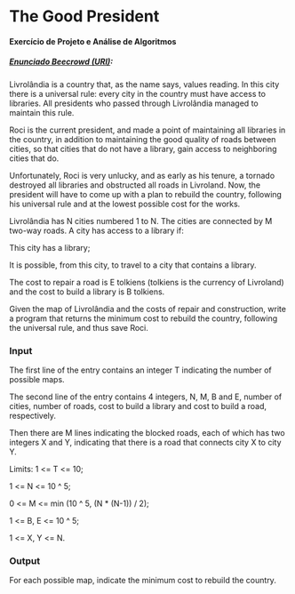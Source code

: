 # The Good President
#### Exercício de Projeto e Análise de Algoritmos

##### [Enunciado Beecrowd (URI)](https://www.beecrowd.com.br/judge/en/problems/view/3158):

Livrolândia is a country that, as the name says, values reading. In this city there is a universal rule: every city in the country must have access to libraries. All presidents who passed through Livrolândia managed to maintain this rule.

Roci is the current president, and made a point of maintaining all libraries in the country, in addition to maintaining the good quality of roads between cities, so that cities that do not have a library, gain access to neighboring cities that do.

Unfortunately, Roci is very unlucky, and as early as his tenure, a tornado destroyed all libraries and obstructed all roads in Livroland. Now, the president will have to come up with a plan to rebuild the country, following his universal rule and at the lowest possible cost for the works.

Livrolândia has N cities numbered 1 to N. The cities are connected by M two-way roads. A city has access to a library if:

This city has a library;

It is possible, from this city, to travel to a city that contains a library.

The cost to repair a road is E tolkiens (tolkiens is the currency of Livroland) and the cost to build a library is B tolkiens.

Given the map of Livrolândia and the costs of repair and construction, write a program that returns the minimum cost to rebuild the country, following the universal rule, and thus save Roci.

### Input

The first line of the entry contains an integer T indicating the number of possible maps.

The second line of the entry contains 4 integers, N, M, B and E, number of cities, number of roads, cost to build a library and cost to build a road, respectively.

Then there are M lines indicating the blocked roads, each of which has two integers X and Y, indicating that there is a road that connects city X to city Y.

Limits: 1 <= T <= 10;

1 <= N <= 10 ^ 5;

0 <= M <= min (10 ^ 5, (N * (N-1)) / 2);

1 <= B, E <= 10 ^ 5;

1 <= X, Y <= N.

### Output
For each possible map, indicate the minimum cost to rebuild the country.
